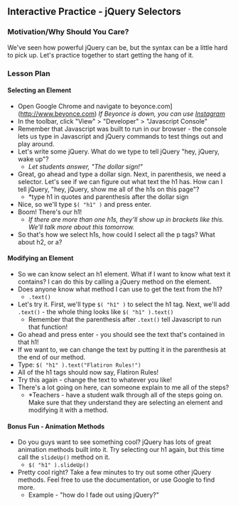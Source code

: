 ## Interactive Practice - jQuery Selectors

### Motivation/Why Should You Care? 

We've seen how powerful jQuery can be, but the syntax can be a little hard to pick up. Let's practice together to start getting the hang of it. 

### Lesson Plan

#### Selecting an Element

+ Open Google Chrome and navigate to beyonce.com](http://www.beyonce.com)
	*If Beyonce is down, you can use [Instagram](https://www.instagram.com)*
+ In the toolbar, click "View" > "Developer" > "Javascript Console"
+ Remember that Javascript was built to run in our browser - the console lets us type in Javascript and jQuery commands to test things out and play around. 
+ Let's write some jQuery. What do we type to tell jQuery "hey, jQuery, wake up"?
	* *Let students answer, "The dollar sign!"*
+ Great, go ahead and type a dollar sign. Next, in parenthesis, we need a selector. Let's see if we can figure out what text the h1 has. How can I tell jQuery, "hey, jQuery, show me all of the h1s on this page"?
	* *type h1 in quotes and parenthesis after the dollar sign
+ Nice, so we'll type `$( "h1" )` and press enter. 
+ Boom! There's our h1!
	* *If there are more than one h1s, they'll show up in brackets like this. We'll talk more about this tomorrow.*
+ So that's how we select h1s, how could I select all the p tags? What about h2, or a?

#### Modifying an Element

+ So we can know select an h1 element. What if I want to know what text it contains? I can do this by calling a jQuery method on the element. 
+ Does anyone know what method I can use to get the text from the h1?
	* `.text()`
+ Let's try it. First, we'll type `$( "h1" )` to select the h1 tag. Next, we'll add `.text()` - the whole thing looks like `$( "h1" ).text()`
	* Remember that the parenthesis after `.text()` tell Javascript to run that function!
+ Go ahead and press enter - you should see the text that's contained in that h1! 
+ If we want to, we can change the text by putting it in the parenthesis at the end of our method. 
+ Type: `$( "h1" ).text("Flatiron Rules!")`
+ All of the h1 tags should now say, Flatiron Rules!
+ Try this again - change the text to whatever you like!
+ There's a lot going on here, can someone explain to me all of the steps?
	+ *Teachers - have a student walk through all of the steps going on. Make sure that they understand they are selecting an element and modifying it with a method. 

#### Bonus Fun - Animation Methods

+ Do you guys want to see something cool? jQuery has lots of great animation methods built into it. Try selecting our h1 again, but this time call the `slideUp()` method on it. 
	* `$( "h1" ).slideUp()`
+ Pretty cool right? Take a few minutes to try out some other jQuery methods. Feel free to use the documentation, or use Google to find more. 
	* Example - "how do I fade out using jQuery?"
